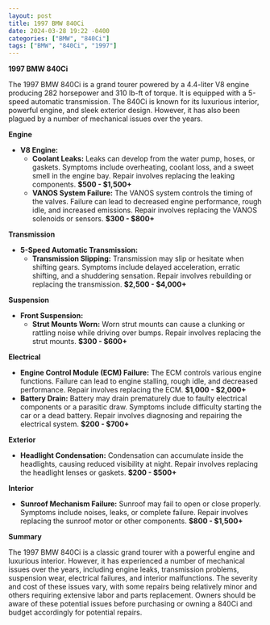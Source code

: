 ```yaml
---
layout: post
title: 1997 BMW 840Ci
date: 2024-03-28 19:22 -0400
categories: ["BMW", "840Ci"]
tags: ["BMW", "840Ci", "1997"]
---
```

**1997 BMW 840Ci**

The 1997 BMW 840Ci is a grand tourer powered by a 4.4-liter V8 engine producing 282 horsepower and 310 lb-ft of torque. It is equipped with a 5-speed automatic transmission. The 840Ci is known for its luxurious interior, powerful engine, and sleek exterior design. However, it has also been plagued by a number of mechanical issues over the years.

**Engine**

* **V8 Engine:**
    * **Coolant Leaks:** Leaks can develop from the water pump, hoses, or gaskets. Symptoms include overheating, coolant loss, and a sweet smell in the engine bay. Repair involves replacing the leaking components. **$500 - $1,500+**
    * **VANOS System Failure:** The VANOS system controls the timing of the valves. Failure can lead to decreased engine performance, rough idle, and increased emissions. Repair involves replacing the VANOS solenoids or sensors. **$300 - $800+**

**Transmission**

* **5-Speed Automatic Transmission:**
    * **Transmission Slipping:** Transmission may slip or hesitate when shifting gears. Symptoms include delayed acceleration, erratic shifting, and a shuddering sensation. Repair involves rebuilding or replacing the transmission. **$2,500 - $4,000+**

**Suspension**

* **Front Suspension:**
    * **Strut Mounts Worn:** Worn strut mounts can cause a clunking or rattling noise while driving over bumps. Repair involves replacing the strut mounts. **$300 - $600+**

**Electrical**

* **Engine Control Module (ECM) Failure:** The ECM controls various engine functions. Failure can lead to engine stalling, rough idle, and decreased performance. Repair involves replacing the ECM. **$1,000 - $2,000+**
* **Battery Drain:** Battery may drain prematurely due to faulty electrical components or a parasitic draw. Symptoms include difficulty starting the car or a dead battery. Repair involves diagnosing and repairing the electrical system. **$200 - $700+**

**Exterior**

* **Headlight Condensation:** Condensation can accumulate inside the headlights, causing reduced visibility at night. Repair involves replacing the headlight lenses or gaskets. **$200 - $500+**

**Interior**

* **Sunroof Mechanism Failure:** Sunroof may fail to open or close properly. Symptoms include noises, leaks, or complete failure. Repair involves replacing the sunroof motor or other components. **$800 - $1,500+**

**Summary**

The 1997 BMW 840Ci is a classic grand tourer with a powerful engine and luxurious interior. However, it has experienced a number of mechanical issues over the years, including engine leaks, transmission problems, suspension wear, electrical failures, and interior malfunctions. The severity and cost of these issues vary, with some repairs being relatively minor and others requiring extensive labor and parts replacement. Owners should be aware of these potential issues before purchasing or owning a 840Ci and budget accordingly for potential repairs.
